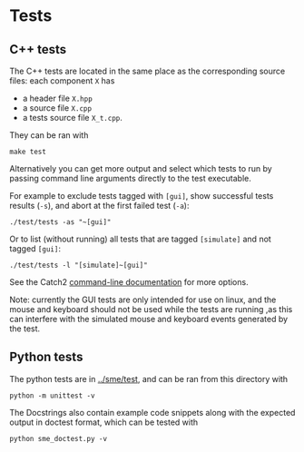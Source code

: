 # Tests

## C++ tests

The C++ tests are located in the same place as the corresponding source files:
each component `X` has
- a header file `X.hpp`
- a source file `X.cpp`
- a tests source file `X_t.cpp`.

They can be ran with

```
make test
```

Alternatively you can get more output and select which tests to run by passing command line arguments directly to the test executable.

For example to exclude tests tagged with `[gui]`, show successful tests results (`-s`), and abort at the first failed test (`-a`):

```
./test/tests -as "~[gui]"
```

Or to list (without running) all tests that are tagged `[simulate]` and not tagged `[gui]`:

```
./test/tests -l "[simulate]~[gui]"
```

See the Catch2 [command-line documentation](https://github.com/catchorg/Catch2/blob/master/docs/command-line.md#top) for more options.

Note: currently the GUI tests are only intended for use on linux,
and the mouse and keyboard should not be used while the tests are running
,as this can interfere with the simulated mouse and keyboard events generated by the test.

## Python tests

The python tests are in [../sme/test](../sme/test), and can be ran from this directory with

```
python -m unittest -v
```

The Docstrings also contain example code snippets along with the expected output in doctest format,
which can be tested with

```
python sme_doctest.py -v
```
